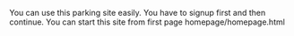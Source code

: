 You can use this parking site easily. You have to signup first and then continue.
You can start this site from first page homepage/homepage.html
